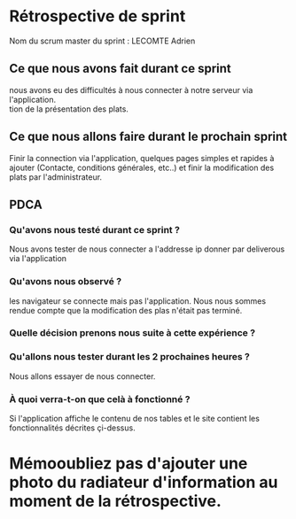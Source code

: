 # Rétrospective de sprint

Nom du scrum master du sprint : LECOMTE Adrien

## Ce que nous avons fait durant ce sprint

nous avons eu des difficultés à nous connecter à notre serveur via l'application.  
tion de la présentation des plats. 
## Ce que nous allons faire durant le prochain sprint
Finir la connection via l'application, quelques pages simples et rapides à ajouter (Contacte, conditions générales, etc..) et finir la modification des plats par l'administrateur. 

## PDCA 

### Qu'avons nous testé durant ce sprint ? 
Nous avons tester de nous connecter a l'addresse ip donner par deliverous via l'application 
### Qu'avons nous observé ? 
les navigateur se connecte mais pas l'application.
Nous nous sommes rendue compte que la modification des plas n'était pas terminé.
### Quelle décision prenons nous suite à cette expérience ? 

### Qu'allons nous tester durant les 2 prochaines heures ? 
Nous allons essayer de nous connecter.
### À quoi verra-t-on que celà à fonctionné ?
Si l'application affiche le contenu de nos tables et le site contient les fonctionnalités décrites çi-dessus. 
# Mémooubliez pas d'ajouter une photo du radiateur d'information au moment de la rétrospective.
